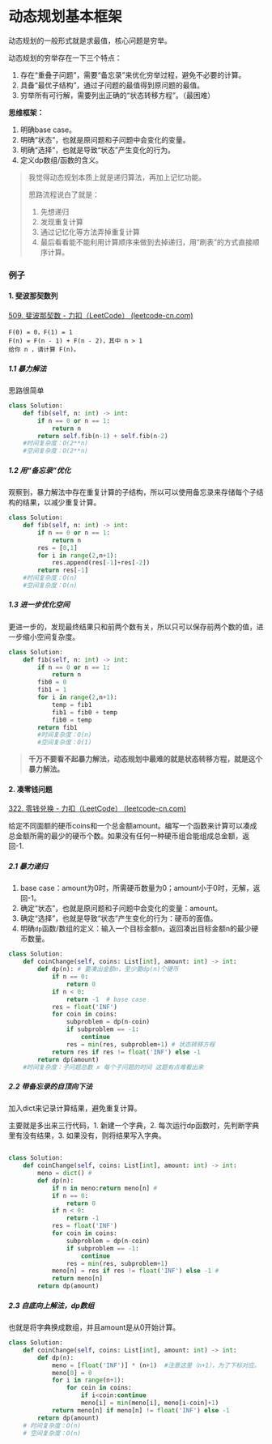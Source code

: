 # 动态规划基本框架

动态规划的一般形式就是求最值，核心问题是穷举。

动态规划的穷举存在一下三个特点：

1. 存在“重叠子问题”，需要“备忘录”来优化穷举过程，避免不必要的计算。
2. 具备“最优子结构”，通过子问题的最值得到原问题的最值。
3. 穷举所有可行解，需要列出正确的“状态转移方程”。（最困难）

**思维框架：**

1. 明确base case。
2. 明确“状态”，也就是原问题和子问题中会变化的变量。
3. 明确“选择”，也就是导致“状态”产生变化的行为。
4. 定义dp数组/函数的含义。



> 我觉得动态规划本质上就是递归算法，再加上记忆功能。
>
> 思路流程说白了就是：
>
> 1. 先想递归
> 2. 发现重复计算
> 3. 通过记忆化等方法弄掉重复计算
> 4. 最后看看能不能利用计算顺序来做到去掉递归，用“刷表”的方式直接顺序计算。





### 例子

#### 1. 斐波那契数列

[509. 斐波那契数 - 力扣（LeetCode） (leetcode-cn.com)](https://leetcode-cn.com/problems/fibonacci-number/)

```
F(0) = 0，F(1) = 1
F(n) = F(n - 1) + F(n - 2)，其中 n > 1
给你 n ，请计算 F(n)。
```

##### 1.1 暴力解法

思路很简单

``` python
class Solution:
    def fib(self, n: int) -> int:
        if n == 0 or n == 1:
            return n
        return self.fib(n-1) + self.fib(n-2)
    #时间复杂度：O(2**n)
    #空间复杂度：O(2**n)
```

##### 1.2 用“备忘录”优化

观察到，暴力解法中存在重复计算的子结构，所以可以使用备忘录来存储每个子结构的结果，以减少重复计算。

``` python
class Solution:
    def fib(self, n: int) -> int:
        if n == 0 or n == 1:
            return n
        res = [0,1]
        for i in range(2,n+1):
            res.append(res[-1]+res[-2])
        return res[-1]
    #时间复杂度：O(n)
    #空间复杂度：O(n)
```

##### 1.3 进一步优化空间

更进一步的，发现最终结果只和前两个数有关，所以只可以保存前两个数的值，进一步缩小空间复杂度。

``` python
class Solution:
    def fib(self, n: int) -> int:
        if n == 0 or n == 1:
            return n
        fib0 = 0
        fib1 = 1
        for i in range(2,n+1):
            temp = fib1
            fib1 = fib0 + temp
            fib0 = temp
        return fib1
        #时间复杂度：O(n)
        #空间复杂度：O(1)
```

>**千万不要看不起暴力解法，动态规划中最难的就是状态转移方程，就是这个暴力解法。**



#### 2. 凑零钱问题

[322. 零钱兑换 - 力扣（LeetCode） (leetcode-cn.com)](https://leetcode-cn.com/problems/coin-change/)

给定不同面额的硬币coins和一个总金额amount。编写一个函数来计算可以凑成总金额所需的最少的硬币个数。如果没有任何一种硬币组合能组成总金额，返回-1.

##### 2.1 暴力递归

1. base case：amount为0时，所需硬币数量为0；amount小于0时，无解，返回-1。
2. 确定“状态”，也就是原问题和子问题中会变化的变量：amount。
3. 确定“选择”，也就是导致“状态”产生变化的行为：硬币的面值。
4. 明确`dp`函数/数组的定义：输入一个目标金额n，返回凑出目标金额n的最少硬币数量。

``` python
class Solution:
    def coinChange(self, coins: List[int], amount: int) -> int:
        def dp(n): # 要凑出金额n，至少要dp(n)个硬币
            if n == 0:
                return 0
            if n < 0:
                return -1  # base case
            res = float('INF')
            for coin in coins:
                subproblem = dp(n-coin)
                if subproblem == -1:
                    continue
                res = min(res, subproblem+1) # 状态转移方程
            return res if res != float('INF') else -1
        return dp(amount)
    #时间复杂度：子问题总数 x 每个子问题的时间 这题有点难看出来
```

##### 2.2 带备忘录的自顶向下法

加入dict来记录计算结果，避免重复计算。

主要就是多出来三行代码，1. 新建一个字典，2. 每次运行dp函数时，先判断字典里有没有结果，3. 如果没有，则将结果写入字典。

``` python

class Solution:
    def coinChange(self, coins: List[int], amount: int) -> int:
        meno = dict() #
        def dp(n):
            if n in meno:return meno[n] #
            if n == 0:
                return 0
            if n < 0:
                return -1
            res = float('INF')
            for coin in coins:
                subproblem = dp(n-coin)
                if subproblem == -1:
                    continue
                res = min(res, subproblem+1)
            meno[n] = res if res != float('INF') else -1 #
            return meno[n]
        return dp(amount)
```

##### 2.3 自底向上解法，dp数组

也就是将字典换成数组，并且amount是从0开始计算。

``` python
class Solution:
    def coinChange(self, coins: List[int], amount: int) -> int:     
        def dp(n):
            meno = [float('INF')] * (n+1)  #注意这里（n+1），为了下标对应。
            meno[0] = 0
            for i in range(n+1): 
                for coin in coins:
                    if i<coin:continue
                    meno[i] = min(meno[i], meno[i-coin]+1)
            return meno[n] if meno[n] != float('INF') else -1
        return dp(amount)
    # 时间复杂度：O(n)
    # 空间复杂度：O(n)
```

